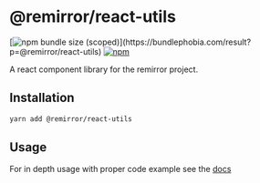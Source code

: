 # @remirror/react-utils

[![npm bundle size (scoped)](https://img.shields.io/bundlephobia/minzip/@remirror/react-utils.svg?)](https://bundlephobia.com/result?p=@remirror/react-utils) [![npm](https://img.shields.io/npm/dm/@remirror/react-utils.svg?&logo=npm)](https://www.npmjs.com/package/@remirror/react-utils)

A react component library for the remirror project.

## Installation

```bash
yarn add @remirror/react-utils
```

## Usage

For in depth usage with proper code example see the [docs](https://docs.remirror.org)
